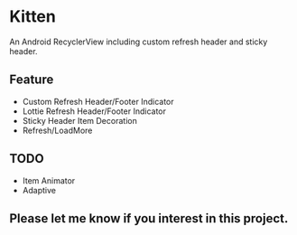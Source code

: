# Kitten
An Android RecyclerView including custom refresh header and sticky header.

## Feature
- Custom Refresh Header/Footer Indicator
- Lottie Refresh Header/Footer Indicator
- Sticky Header Item Decoration
- Refresh/LoadMore

## TODO
- Item Animator
- Adaptive


## Please let me know if you interest in this project.
